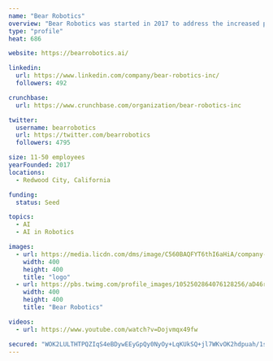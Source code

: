 ```yaml
---
name: "Bear Robotics"
overview: "Bear Robotics was started in 2017 to address the increased pressure faced by the food service industry around wages, labor supply, and cost efficiencies. Our company has developed a robot named Penny enabled by artificial intelligence and able to autonomously shuttle food from a kitchen out to tables and bring dishes back for cleaning."
type: "profile"
heat: 686

website: https://bearrobotics.ai/

linkedin:
  url: https://www.linkedin.com/company/bear-robotics-inc/
  followers: 492

crunchbase:
  url: https://www.crunchbase.com/organization/bear-robotics-inc

twitter:
  username: bearrobotics
  url: https://twitter.com/bearrobotics
  followers: 4795

size: 11-50 employees
yearFounded: 2017
locations:
  - Redwood City, California

funding:
  status: Seed

topics:
  - AI
  - AI in Robotics

images:
  - url: https://media.licdn.com/dms/image/C560BAQFYT6thI6aHiA/company-logo_400_400/0?e=1582761600&v=beta&t=Maks6pzU_V723jblEGByqE0jwaCYBw9WIGpFFF9lT5U
    width: 400
    height: 400
    title: "logo"
  - url: https://pbs.twimg.com/profile_images/1052502864076128256/aD46r-eF_400x400.jpg
    width: 400
    height: 400
    title: "Bear Robotics"

videos:
  - url: https://www.youtube.com/watch?v=Dojvmqx49fw

secured: "WOK2LULTHTPQZIqS4eBDywEEyGpQy0NyOy+LqKUkSQ+jl7WKvOK2hdpuah/1safNC7mYt4wrzTH1RDatbCCdDLBXQynSMO6UfA9OR1zE8uvySHf7nMV/lK3e2NZEA940Mf+NsnyLUhrya30hpTHhhua09tYZoMyWLGOePPQGP8uDKjUBxYULDVAsFJ1ryXYWrIade9tK1m2A/T5GY21sP1iKG68F1GItQ+91E+fFL42MvYen18qiMIDGqh3zBGhflTcYQidOXhmYk76R3EFpQg==;sgenSXPbW4za/ktmhHR8vA=="
---
```


